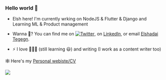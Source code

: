 ### Hello world 👋

<!--
**ElshadaiK/elshadaiK** is a ✨ _special_ ✨ repository because its `README.md` (this file) appears on your GitHub profile.

Here are some ideas to get you started:


-->

- Elsh here! I'm currently wrking on NodeJS & Flutter & Django and Learning ML & Product management


- Wanna 💬? You can find me on [![Twitter][1.2]][1], on [LinkedIn](https://www.linkedin.com/in/elshadai-tegegn/), or email [Elshadai Tegegn](mailto:elshadai.tegegn@gmail.com?subject=[GitHub]).



[1.2]: http://i.imgur.com/wWzX9uB.png (twitter icon without padding)
[2.2]: https://i.imgur.com/RIefvk9.png (LinkedIn icon without padding)

<!-- Links to your social media accounts -->

[1]: https://twitter.com/pour_qua
[2]: https://www.linkedin.com/in/elshadai-tegegn/



- ⚡ I love 🏀⛹️‍♀️ (still learning 😃) and writing (I work as a content writer too)


🕸 Here's my [Personal webiste/CV](http://blooming-basin-13464.herokuapp.com/)



<a href="https://github.com/anuraghazra/convoychat">
  <img align="center" src="https://github-readme-stats.vercel.app/api?username=elshadaik&show_icons=true&theme=tokyonight" />
</a>
